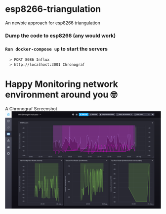 # esp8266-triangulation
An newbie approach for esp8266 triangulation 


### Dump the code to esp8266 (any would work)

### `Run docker-compose up` to start the servers
      > PORT 8086 Influx
      > http://localhost:3001 Chronograf


# Happy Monitoring network environment around you :nerd_face: 


A Chronograf Screenshot 
![Alt text](Screenshot.png "Optional Title")
